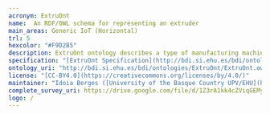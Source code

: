 ```yaml
--- 
acronym: ExtruOnt
name:  An RDF/OWL schema for representing an extruder
main_areas: Generic IoT (Horizontal)
trl: 5
hexcolor: "#F9D2B5"
description: ExtruOnt ontology describes a type of manufacturing machine, more precisely, a type that performs an extrusion process (extruder). Although the scope of the ontology is restricted to a concrete domain, it could be used as a model for the development of other ontologies for describing manufacturing machines in Industry 4.0 scenarios.
specification: "[ExtruOnt Specification](http://bdi.si.ehu.es/bdi/ontologies/ExtruOnt)"
ontology_uri: "http://bdi.si.ehu.es/bdi/ontologies/ExtruOnt/ExtruOnt.owl"
license: "[CC-BY4.0](https://creativecommons.org/licenses/by/4.0/)"
maintainer: "Idoia Berges ([University of the Basque Country UPV/EHU](https://www.ehu.eus/en/en-home))"
complete_survey_uri: https://drive.google.com/file/d/1Z3rA1kk4cZViqGEMyxD6wKUKKXfuNo42/view
logo: /
--- 
```

